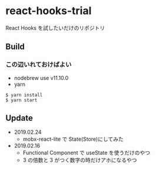 # react-hooks-trial

React Hooks を試したいだけのリポジトリ

## Build

### この辺いれておけばよい

- nodebrew use v11.10.0
- yarn

```
$ yarn install
$ yarn start
```

## Update

- 2019.02.24
  - mobx-react-lite で State(Store)にしてみた
- 2019.02.16
  - Functional Component で useState を使うだけのやつ
  - 3 の倍数と 3 がつく数字の時だけアホになるやつ
